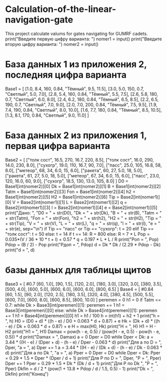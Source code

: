 # Calculation-of-the-linear-navigation-gate
This project calculate valums for gates navigating for GUMRF cadets.
print("Введите первую цифру варианта: ")
nomer1 = input()
print("Введите вторую цифру варианта: ")
nomer2 = input()
# База данных 1 из приложения 2, последняя цифра варианта
Base1 = [
    [1.0, 8.4, 160, 0.84, "Тёмный", 9.5, 11.5],
    [3.0, 5.0, 150, 0.7, "Светлый", 5.0, 7.0],
    [2.8, 5.4, 160, 0.84, "Тёмный", 5.5, 7.5],
    [2.6, 5.8, 180, 0.7, "Светлый", 6.0, 8.0],
    [2.4, 6.2, 180, 0.84, "Тёмный", 6.5, 8.5],
    [2.2, 6.5, 190, 0.7, "Светлый", 7.0, 9.0],
    [2.0, 7.0, 200, 0.84, "Тёмный", 7.5, 9.5],
    [1.9, 7.4, 190, 0.84, "Светлый", 8.0, 10.0],
    [1.6, 7.7, 180, 0.84, "Тёмный", 8.5, 10.5],
    [1.3, 8.1, 170, 0.84, "Светлый", 9.0, 11.0]
]
# База данных 2 из приложения 1, первая цифра варианта
Base2 = [
    ["толк сост", 16.5, 270, 16.7, 220, 8.5],
    ["толк сост", 16.0, 290, 14.0, 230, 8.0],
    ["сухогр", 19.0, 110, 16.7, 90, 7.0],
    ["пасс", 25.0, 105, 16.8, 58, 8.0],
    ["метеор", 68, 34, 6.0, 15, 6.0],
    ["ракета", 60, 27, 5.0, 18, 5.0],
    ["ракета", 61, 27, 5.0, 18, 5.0],
    ["метеор", 67, 34, 6.0, 15, 6.0],
    ["пасс", 23.0, 120, 16.0, 60, 9.0],
    ["сухогр", 18.5, 130, 13.0, 105, 8.0]
]
D0 = Base1[int(nomer2)][0]
Dk = Base1[int(nomer2)][1]
B = Base1[int(nomer2)][2]
Tatm = Base1[int(nomer2)][3]
Fon = Base1[int(nomer2)][4]
h2 = Base1[int(nomer2)][5]
H2 = Base1[int(nomer2)][6]
Tip = Base2[int(nomer1)][0]
V = Base2[int(nomer1)][1]
L = Base2[int(nomer1)][2]
q = Base2[int(nomer1)][3]
l = Base2[int(nomer1)][4]
e = Base2[int(nomer1)][5]
print("Дано: ", "D0 = " + str(D0), "Dk = " + str(Dk), "B = " + str(B), "Tatm = " + str(Tatm),
      "Fon = " + str(Fon), "h2 = " + str(h2), "H2 = " + str(H2), "Tip = " + str(Tip), "V = " + str(V),
      "L = " + str(L), "q = " + str(q), "l = " + str(l), "e = " + str(e), sep="\n")
if Tip == "пасс" or Tip == "сухогр":
    t = 20
elif Tip == "толк сост":
    t = 50
else:
    t = 14
if t == 14:
    R = 800
else:
    R = 7 * L
Pop = 0.035*(V / 36 * 10 * t + l) + 0.57 * q + 0.197 * L * L / R
print("Роп = ", Pop)
Pdop = (B / 2) - Pop
print("Рдоп = ", Pdop)
d = Dk * Dk / (2.29 * Pdop - Dk)
print("d = ", d)
# базы данных для таблицы щитов
Base3 = [ #0.7
    [60, 1.0],
    [90, 1.5],
    [120, 2.0],
    [180, 3.0],
    [320, 3.0],
    [380, 3.5],
    [500, 4.0],
    [600, 5.0],
    [600, 6.0],
    [600, 6.0],
    [800, 6.5]
]
Base4 = [ #0.84
    [60, 1.5],
    [90, 2.0],
    [120, 2.5],
    [180, 3.5],
    [320, 4.0],
    [380, 4.5],
    [500, 5.5],
    [600, 7.0],
    [600, 8.0],
    [600, 8.5],
    [800, 10.0]
]
peremen = 0
h1 = 0
if Tatm == 0.7:
    while Dk > Base3[int(peremen)][1]:
        peremen += 1
        h1 = Base3[int(peremen)][0]
else:
    while Dk > Base4[int(peremen)][1]:
        peremen += 1
        h1 = Base4[int(peremen)][0]
h1 = h1 / 100
h = int(h1) + h2 + 1
print("h = ", h)
H0 = (D0 + d) * ((h - e) / D0 + 0.063 * d + 0.87) + e
Hk = (Dk + d) * ((h - e) / Dk + 0.063 * d + 0.87) + e
H = max(H0, Hk)
print("H = ", H)
H1 = H - H2
print("H1 = ", H1)
Damax = pow(h - e, 0.5) / (pow(H - e, 0.5) - pow(h - e, 0.5)) * d
print("Damax = ", Damax)
a = 0
Dper = D0
while Dper < Dk:
    a = 3.44 * ((H - e) / (Dper + d) - (h - e) / Dper - 0.063 * d)
    print("Для а по D = ", Dper, "a = ", a)
    Dper += 1
a = 3.44 * ((H - e) / (Dk + d) - (h - e) / Dk - 0.063 * d)
print("Для а по Dk ", "a = ", a)
Pper = 0
Dper = D0
while Dper < Dk:
    Pper = 0.29 * 1.5 * Dper * (Dper / d + 1)
    print("Для P по D = ", Dper, "P = ", Pper)
    Dper += 1
Pper = 0.29 * 1.5 * Dk * (Dk / d + 1)
print("Для P по Dk ", "P = ", Pper)
Dkfin = d / 2 * (pow(1 + 13.8 * Pdop / d / 1.5, 0.5) - 1)
print("Dk = ", Dkfin)
print("Конец")
